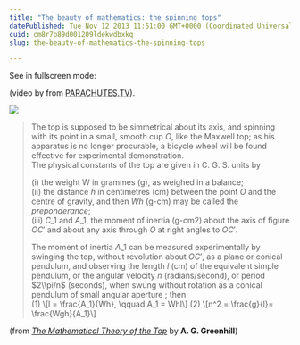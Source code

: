 ```yaml
---
title: "The beauty of mathematics: the spinning tops"
datePublished: Tue Nov 12 2013 11:51:00 GMT+0000 (Coordinated Universal Time)
cuid: cm8r7p89d001209ldekwdbxkg
slug: the-beauty-of-mathematics-the-spinning-tops

---
```



See in fullscreen mode:

  
(video by from [PARACHUTES.TV](http://vimeo.com/parachutestv)).

![](https://cdn.hashnode.com/res/hashnode/image/upload/v1743071388983/4aa6af81-3a89-43c5-89a7-2959e5257bd1.jpeg)

> The top is supposed to be simmetrical about its axis, and spinning with its point in a small, smooth cup $O$, like the Maxwell top; as his apparatus is no longer procurable, a bicycle wheel will be found effective for experimental demonstration.  
> The physical constants of the top are given in C. G. S. units by  
>   
> (i) the weight W in grammes (g), as weighed in a balance;  
> (ii) the distance $h$ in centimetres (cm) between the point $O$ and the centre of gravity, and then $Wh$ (g-cm) may be called the _preponderance_;  
> (iii) $C\_1$ and $A\_1$, the moment of inertia (g-cm2) about the axis of figure $OC'$ and about any axis through $O$ at right angles to $OC'$.  
>   
> The moment of inertia $A\_1$ can be measured experimentally by swinging the top, without revolution about $OC'$, as a plane or conical pendulum, and observing the length $l$ (cm) of the equivalent simple pendulum, or the angular velocity $n$ (radians/second), or period $2\\pi/n$ (seconds), when swung without rotation as a conical pendulum of small angular aperture ; then  
> (1) \\\[l = \\frac{A\_1}{Wh}, \\qquad A\_1 = Whl\\\] (2) \\\[n^2 = \\frac{g}{l}= \\frac{Wgh}{A\_1}\\\]

(from [_The Mathematical Theory of the Top_](http://www.jstor.org/stable/2007127) by **A. G. Greenhill**)